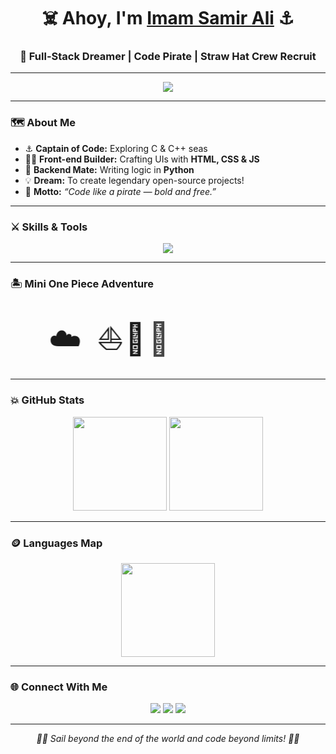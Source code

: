 <h1 align="center">
  ☠️ Ahoy, I'm <a href="https://github.com/yourusername" target="_blank">Imam Samir Ali</a> ⚓
</h1>

<h3 align="center">🌊 Full-Stack Dreamer | Code Pirate | Straw Hat Crew Recruit</h3>

---

<p align="center">
  <img src="https://readme-typing-svg.herokuapp.com?font=Fira+Code&size=22&duration=3000&pause=800&color=00C8FF&center=true&vCenter=true&width=700&lines=Setting+sail+for+the+Grand+Line+of+Code!;C%2C+C%2B%2B%2C+HTML%2C+CSS%2C+JS%2C+Python+are+my+treasures;Searching+for+the+One+Piece+of+perfect+code!;Let's+hack+like+a+Straw+Hat!+🏴‍☠️" />
</p>

---

### 🗺️ About Me

- ⚓ **Captain of Code:** Exploring C & C++ seas  
- 🏴‍☠️ **Front-end Builder:** Crafting UIs with **HTML, CSS & JS**  
- 🍖 **Backend Mate:** Writing logic in **Python**  
- 💡 **Dream:** To create legendary open-source projects!  
- 🧭 **Motto:** *“Code like a pirate — bold and free.”*

---

### ⚔️ Skills & Tools

<p align="center">
  <img src="https://skillicons.dev/icons?i=c,cpp,html,css,js,python,git,github,vscode&theme=dark" />
</p>

---

### 🏝️ Mini One Piece Adventure

<p align="center">
  <span style="font-size:50px; display:inline-block; animation: sail 6s infinite alternate;">⛵</span>
  <span style="font-size:50px; display:inline-block; animation: wave 3s infinite alternate;">🌊</span>
  <span style="font-size:50px; display:inline-block; animation: sparkle 1.5s infinite alternate;">💎</span>
  <span style="font-size:50px; display:inline-block; animation: cloud 12s infinite linear;">☁️</span>
  <span style="font-size:50px; display:inline-block; animation: cloud 15s infinite linear reverse;">☁️</span>
</p>

<style>
@keyframes sail {
  0% { transform: translateX(0px) translateY(0px) rotate(0deg); }
  50% { transform: translateX(60px) translateY(-10px) rotate(10deg); }
  100% { transform: translateX(0px) translateY(0px) rotate(0deg); }
}

@keyframes wave {
  0% { transform: translateX(0px) translateY(0px) rotate(0deg); }
  50% { transform: translateX(-40px) translateY(10px) rotate(-5deg); }
  100% { transform: translateX(0px) translateY(0px) rotate(0deg); }
}

@keyframes sparkle {
  0% { transform: scale(1); opacity: 0.8; }
  50% { transform: scale(1.5); opacity: 1; }
  100% { transform: scale(1); opacity: 0.8; }
}

@keyframes cloud {
  0% { transform: translateX(-200px); }
  100% { transform: translateX(600px); }
}
</style>

---

### 💥 GitHub Stats

<p align="center">
  <img src="https://github-readme-stats.vercel.app/api?username=yourusername&show_icons=true&theme=highcontrast&title_color=00C8FF&icon_color=FFD700" height="150" />
  <img src="https://github-readme-streak-stats.herokuapp.com/?user=yourusername&theme=highcontrast&fire=FF4500&ring=FFD700&currStreakLabel=FFD700" height="150" />
</p>

---

### 🪙 Languages Map

<p align="center">
  <img src="https://github-readme-stats.vercel.app/api/top-langs/?username=yourusername&layout=compact&theme=highcontrast" height="150" />
</p>

---

### 🌐 Connect With Me

<p align="center">
  <a href="https://github.com/yourusername"><img src="https://img.shields.io/badge/GitHub-24292f?style=for-the-badge&logo=github" /></a>
  <a href="https://linkedin.com/in/yourlinkedin"><img src="https://img.shields.io/badge/LinkedIn-0077B5?style=for-the-badge&logo=linkedin" /></a>
  <a href="mailto:yourmail@gmail.com"><img src="https://img.shields.io/badge/Gmail-D14836?style=for-the-badge&logo=gmail&logoColor=white" /></a>
</p>

---

<p align="center">
  <em>🏴‍☠️ Sail beyond the end of the world and code beyond limits! 🏴‍☠️</em>
</p>
